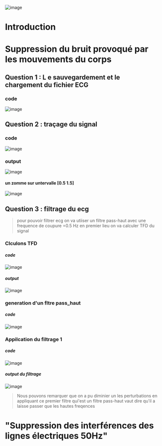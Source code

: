  ![image](https://user-images.githubusercontent.com/106478263/216650607-e89758b6-119e-4eae-ab49-42f60d6bf4da.png)

# Introduction 

# Suppression du bruit provoqué par les mouvements du corps

## Question 1 : L e sauvegardement et le chargement du fichier ECG 

### code 

![image](https://user-images.githubusercontent.com/106478263/216651570-35c44d85-4d49-41f0-ba63-e3f2fd4c4e49.png)


## Question 2 : traçage  du signal 

### code 

![image](https://user-images.githubusercontent.com/106478263/216652525-2512170b-bce0-4ac9-b157-c392a51651e6.png)


### output 

![image](https://user-images.githubusercontent.com/106478263/216652927-7ef5df9a-8327-4cf7-8ebf-12bb956974bf.png)

#### un zomme sur untervalle [0.5 1.5]
![image](https://user-images.githubusercontent.com/106478263/216652625-fc1a147e-743e-4d5c-9031-e5553de07a57.png)

## Question 3 : filtrage du ecg 

> pour pouvoir filtrer ecg on va utiiser un filtre pass-haut avec une frequence de coupure =0.5 Hz 
> en premier lieu on va calculer TFD du signal 

### Clculons TFD 

##### code 
![image](https://user-images.githubusercontent.com/106478263/216656007-8e6bf314-e9b9-43d0-80a2-4fd1e8160b9d.png)

##### output 

![image](https://user-images.githubusercontent.com/106478263/216656139-050afb36-f16c-42ea-ad28-20cfc6fcc504.png)


### generation d'un fltre pass_haut

##### code 

![image](https://user-images.githubusercontent.com/106478263/216653892-f05dbaef-d60f-4307-b576-085b8cf9ca97.png)

### Appilcation du filtrage 1

##### code 

![image](https://user-images.githubusercontent.com/106478263/216655106-d6352266-f9c2-45c0-b3f8-5a8b46d3d596.png)

##### output du filtrage

![image](https://user-images.githubusercontent.com/106478263/216656337-f5f70b17-b4dc-4987-b876-1a4aed00e06b.png)

> Nous pouvons remarquer que on a  pu diminier un les perturbations en appliquant ce premier filtre qui'est un filtre pass-haut vaut dire qu'il a laisse passer que les hautes freqences 


# "Suppression des interférences des lignes électriques 50Hz" 


